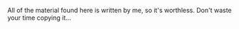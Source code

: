 All of the material found here is written by me, so it's worthless.  Don't waste your time copying it...

